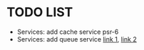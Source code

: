 TODO LIST
=========

* Services: add cache service psr-6
* Services: add queue service
[link 1](http://www.lornajane.net/posts/2014/working-with-php-and-beanstalkd),
[link 2](http://george.webb.uno/posts/sending-php-email-with-mandrill-and-beanstalkd)
